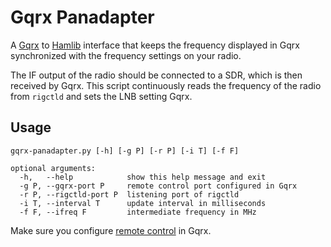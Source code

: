# Gqrx Panadapter

A [Gqrx](http://gqrx.dk/) to [Hamlib](http://www.hamlib.org) interface that
keeps the frequency displayed in Gqrx synchronized with the frequency settings
on your radio.

The IF output of the radio should be connected to a SDR, which is then received by Gqrx.
This script continuously reads the frequency of the radio from ```rigctld```
and sets the LNB setting Gqrx.

## Usage

```
gqrx-panadapter.py [-h] [-g P] [-r P] [-i T] [-f F]

optional arguments:
  -h,   --help            show this help message and exit
  -g P, --gqrx-port P     remote control port configured in Gqrx
  -r P, --rigctld-port P  listening port of rigctld
  -i T, --interval T      update interval in milliseconds
  -f F, --ifreq F         intermediate frequency in MHz
```

Make sure you configure [remote control](http://gqrx.dk/doc/remote-control) in Gqrx.
